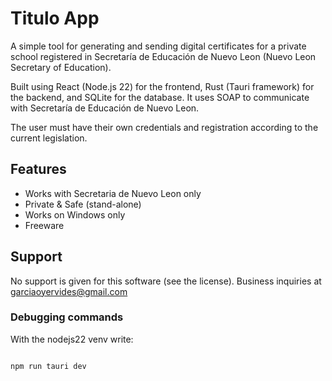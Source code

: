 # Titulo App

A simple tool for generating and sending digital certificates for a private school registered in Secretaría de Educación de Nuevo Leon (Nuevo Leon Secretary of Education).

Built using React (Node.js 22) for the frontend, Rust (Tauri framework) for the backend, and SQLite for the database. It uses SOAP to communicate with Secretaría de Educación de Nuevo Leon.

The user must have their own credentials and registration according to the current legislation.

## Features

 - Works with Secretaria de Nuevo Leon only
 - Private & Safe (stand-alone)
 - Works on Windows only
 - Freeware

## Support
No support is given for this software (see the license). Business inquiries at garciaoyervides@gmail.com

### Debugging commands
With the nodejs22 venv write:

```

npm run tauri dev

```